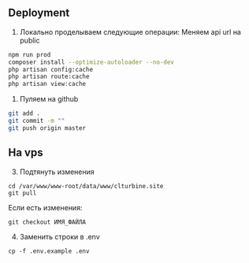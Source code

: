 
## Deployment
1. Локально проделываем следующие операции:
Меняем api url на public
```sh
npm run prod
composer install --optimize-autoloader --no-dev
php artisan config:cache
php artisan route:cache
php artisan view:cache
```
1. Пуляем на github
```sh
git add .
git commit -m ""
git push origin master
```

## На vps
3. Подтянуть изменения
```
cd /var/www/www-root/data/www/clturbine.site
git pull
```
Если есть изменения:
```
git checkout ИМЯ_ФАЙЛА
```

4. Заменить строки в .env
```
cp -f .env.example .env
```


